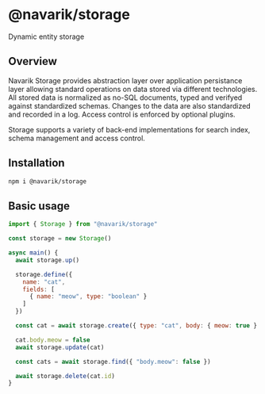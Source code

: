 # @navarik/storage
Dynamic entity storage

## Overview
Navarik Storage provides abstraction layer over application persistance layer allowing standard operations on data stored via different technologies. All stored data is normalized as no-SQL documents, typed and verifyed against standardized schemas. Changes to the data are also standardized and recorded in a log. Access control is enforced by optional plugins.

Storage supports a variety of back-end implementations for search index, schema management and access control.

## Installation
```sh
npm i @navarik/storage
```

## Basic usage
```javascript
import { Storage } from "@navarik/storage"

const storage = new Storage()

async main() {
  await storage.up()

  storage.define({
    name: "cat",
    fields: [
      { name: "meow", type: "boolean" }
    ]
  })

  const cat = await storage.create({ type: "cat", body: { meow: true } })

  cat.body.meow = false
  await storage.update(cat)

  const cats = await storage.find({ "body.meow": false })

  await storage.delete(cat.id)
}
```